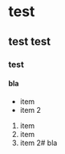 # test
## test test
### test
#### bla

[](www.google.com)
- item
- item 2

1. item
2. item
3. item 2#   b l a  
 
